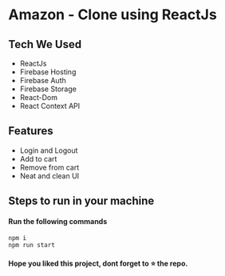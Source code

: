 # Amazon - Clone using ReactJs


## Tech We Used

- ReactJs
- Firebase Hosting
- Firebase Auth
- Firebase Storage
- React-Dom
- React Context API

## Features

- Login and Logout
- Add to cart
- Remove from cart
- Neat and clean UI

## Steps to run in your machine

#### Run the following commands
```
npm i
npm run start
```




#### Hope you liked this project, dont forget to ⭐ the repo.
